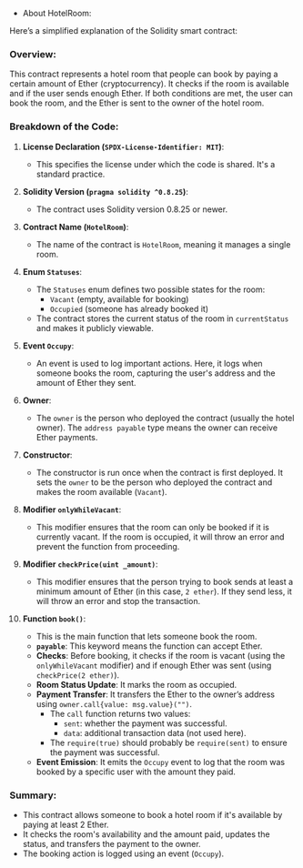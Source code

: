  - About HotelRoom: 

 Here’s a simplified explanation of the Solidity smart contract:

### Overview:
This contract represents a hotel room that people can book by paying a certain amount of Ether (cryptocurrency). It checks if the room is available and if the user sends enough Ether. If both conditions are met, the user can book the room, and the Ether is sent to the owner of the hotel room.

### Breakdown of the Code:

1. **License Declaration (`SPDX-License-Identifier: MIT`)**:
   - This specifies the license under which the code is shared. It's a standard practice.

2. **Solidity Version (`pragma solidity ^0.8.25`)**:
   - The contract uses Solidity version 0.8.25 or newer.

3. **Contract Name (`HotelRoom`)**:
   - The name of the contract is `HotelRoom`, meaning it manages a single room.

4. **Enum `Statuses`**:
   - The `Statuses` enum defines two possible states for the room:
     - `Vacant` (empty, available for booking)
     - `Occupied` (someone has already booked it)
   - The contract stores the current status of the room in `currentStatus` and makes it publicly viewable.

5. **Event `Occupy`**:
   - An event is used to log important actions. Here, it logs when someone books the room, capturing the user's address and the amount of Ether they sent.

6. **Owner**:
   - The `owner` is the person who deployed the contract (usually the hotel owner). The `address payable` type means the owner can receive Ether payments.

7. **Constructor**:
   - The constructor is run once when the contract is first deployed. It sets the `owner` to be the person who deployed the contract and makes the room available (`Vacant`).

8. **Modifier `onlyWhileVacant`**:
   - This modifier ensures that the room can only be booked if it is currently vacant. If the room is occupied, it will throw an error and prevent the function from proceeding.

9. **Modifier `checkPrice(uint _amount)`**:
   - This modifier ensures that the person trying to book sends at least a minimum amount of Ether (in this case, `2 ether`). If they send less, it will throw an error and stop the transaction.

10. **Function `book()`**:
    - This is the main function that lets someone book the room.
    - **`payable`**: This keyword means the function can accept Ether.
    - **Checks**: Before booking, it checks if the room is vacant (using the `onlyWhileVacant` modifier) and if enough Ether was sent (using `checkPrice(2 ether)`).
    - **Room Status Update**: It marks the room as occupied.
    - **Payment Transfer**: It transfers the Ether to the owner’s address using `owner.call{value: msg.value}("")`.
      - The `call` function returns two values:
        - `sent`: whether the payment was successful.
        - `data`: additional transaction data (not used here).
      - The `require(true)` should probably be `require(sent)` to ensure the payment was successful.
    - **Event Emission**: It emits the `Occupy` event to log that the room was booked by a specific user with the amount they paid.

### Summary:
- This contract allows someone to book a hotel room if it's available by paying at least 2 Ether.
- It checks the room's availability and the amount paid, updates the status, and transfers the payment to the owner.
- The booking action is logged using an event (`Occupy`).
